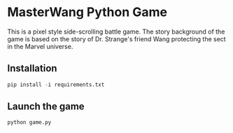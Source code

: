 # MasterWang Python Game


This is a pixel style side-scrolling battle game. The story background of the game is based on the story of Dr. Strange's friend Wang protecting the sect in the Marvel universe.

## Installation

``` Python
pip install -i requirements.txt
```

## Launch the game

``` Python
python game.py
```